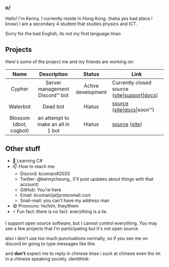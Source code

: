 ### o/
Hello! I'm Kenny. I currently reside in Hong Kong. (haha yes bad place i know) I am a secondary 4 student that studies physics and ICT.

Sorry for the bad English, its not my first language lmao

## Projects
Here's some of the project me and my friends are working on:

| Name | Description | Status|Link|
|:----:|:-----------:|:-----:|----|
|Cypher|Server management Discord:tm: bot|Active development|Currently closed source ([site](https://cypherbot.github.io/site)\|[support](https://discord.gg/JxUMeHq)\|[docs](https://cypherbot.github.io/docs/))|
|Waterbot|Dead bot|Hiatus|[source](https://github.com/waterbotdev/waterbot) ([site](https://waterbotdev.github.io)\|[docs](https://waterbotdev.github.io/docs)\|soon:tm:)
|Blossom (dbot, cogbot)|an attempt to make an all in 1 bot|Hiatus|[source](https://github.com/kcomain/dbot) ([site](https://kcomain.github.io/dbot))

## Other stuff
- 🌱 Learning C#
- 📫 How to reach me: 
  - Discord: kcomain#2020
  - Twitter: @kennycheung_  (I'll post updates about things with that account)
  - GitHub: You're here
  - Email: kcomain[at]protonmail.com
  - Snail-mail: you can't have my address man
- 😄 Pronouns: he/him, they/them
- ⚡ Fun fact: there is no fact. everything is a lie.

I support open source software, but I cannot control everything. You may see a few projects that I'm participating but it's not open source.

also i don't use too much punctuations normally, so if you see me on discord im going to type messages like this

and **don't** expect me to reply in chinese lmao i suck at chinese even tho im in a chinese speaking society :dentthink:
